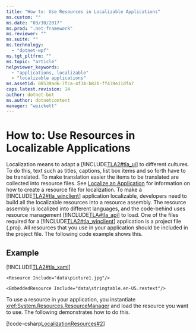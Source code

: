 ```yaml
---
title: "How to: Use Resources in Localizable Applications"
ms.custom: ""
ms.date: "03/30/2017"
ms.prod: ".net-framework"
ms.reviewer: ""
ms.suite: ""
ms.technology: 
  - "dotnet-wpf"
ms.tgt_pltfrm: ""
ms.topic: "article"
helpviewer_keywords: 
  - "applications, localizable"
  - "localizable applications"
ms.assetid: 08539ad6-7fca-4f34-b82b-ff439e11dfa7
caps.latest.revision: 14
author: dotnet-bot
ms.author: dotnetcontent
manager: "wpickett"
---
```

# How to: Use Resources in Localizable Applications
Localization means to adapt a              [!INCLUDE[TLA2#tla_ui](../../../../includes/tla2sharptla-ui-md.md)] to different cultures. To do this, text such as titles, captions, list box items and so forth have to be translated. To make translation easier the items to be translated are collected into resource files. See              [Localize an Application](../../../../docs/framework/wpf/advanced/how-to-localize-an-application.md) for information on how to create a resource file for localization. To make a              [!INCLUDE[TLA2#tla_winclient](../../../../includes/tla2sharptla-winclient-md.md)] application localizable, developers need to build all the localizable resources into a resource assembly. The resource assembly is localized into different languages, and the code-behind uses resource management              [!INCLUDE[TLA#tla_api](../../../../includes/tlasharptla-api-md.md)] to load. One of the files required for a              [!INCLUDE[TLA2#tla_winclient](../../../../includes/tla2sharptla-winclient-md.md)] application is a project file (.proj). All resources that you use in your application should be included in the project file. The following code example shows this.  
  
## Example  
 [!INCLUDE[TLA2#tla_xaml](../../../../includes/tla2sharptla-xaml-md.md)]  
  
 `<Resource Include="data\picture1.jpg"/>`  
  
 `<EmbeddedResource Include="data\stringtable.en-US.restext"/>`  
  
 To use a resource in your application, you instantiate                      <xref:System.Resources.ResourceManager> and load the resource you want to use. The following demonstrates how to do this.  
  
 [!code-csharp[LocalizationResources#2](../../../../samples/snippets/csharp/VS_Snippets_Wpf/LocalizationResources/CSharp/page1.xaml.cs#2)]
